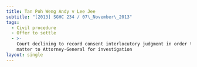 ```yaml
---
title: Tan Poh Weng Andy v Lee Jee
subtitle: "[2013] SGHC 234 / 07\_November\_2013"
tags:
  - Civil procedure
  - Offer to settle
  - >-
    Court declining to record consent interlocutory judgment in order to refer
    matter to Attorney-General for investigation
layout: single
---
```


